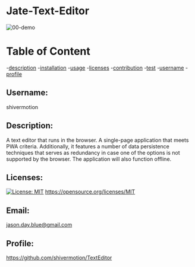 # Jate-Text-Editor
![00-demo](https://user-images.githubusercontent.com/75548830/152628359-305a9149-95d6-4a6b-9d74-602c65b3bb40.gif)

# Table of Content

-[description](#description) -[installation](#installation) -[usage](#usage) -[licenses](#licenses) -[contribution](#contribution) -[test](#test) -[username](#username) -[profile](#profile)

## Username:

shivermotion

## Description:

A text editor that runs in the browser. A single-page application that meets PWA criteria. Additionally, it features a number of data persistence techniques that serves as redundancy in case one of the options is not supported by the browser. The application will also function offline.

## Licenses:

[![License: MIT](https://img.shields.io/badge/License-MIT-yellow.svg)](https://opensource.org/licenses/MIT)
https://opensource.org/licenses/MIT

## Email:

jason.day.blue@gmail.com

## Profile:

https://github.com/shivermotion/TextEditor
